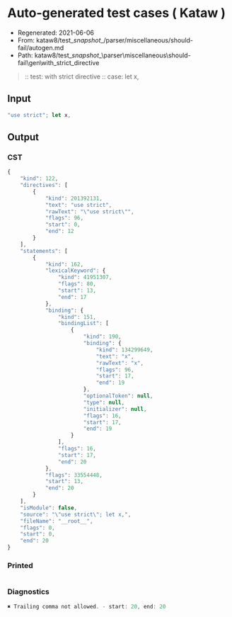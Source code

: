 # Auto-generated test cases ( Kataw )
- Regenerated: 2021-06-06
- From: kataw8/test\__snapshot__/parser/miscellaneous/should-fail/autogen.md
- Path: kataw8/test\__snapshot__\parser\miscellaneous\should-fail\gen\with_strict_directive
> :: test: with strict directive
> :: case: let x,
## Input

`````js
"use strict"; let x,
`````
## Output

### CST

```javascript
{
    "kind": 122,
    "directives": [
        {
            "kind": 201392131,
            "text": "use strict",
            "rawText": "\"use strict\"",
            "flags": 96,
            "start": 0,
            "end": 12
        }
    ],
    "statements": [
        {
            "kind": 162,
            "lexicalKeyword": {
                "kind": 41951307,
                "flags": 80,
                "start": 13,
                "end": 17
            },
            "binding": {
                "kind": 151,
                "bindingList": [
                    {
                        "kind": 190,
                        "binding": {
                            "kind": 134299649,
                            "text": "x",
                            "rawText": "x",
                            "flags": 96,
                            "start": 17,
                            "end": 19
                        },
                        "optionalToken": null,
                        "type": null,
                        "initializer": null,
                        "flags": 16,
                        "start": 17,
                        "end": 19
                    }
                ],
                "flags": 16,
                "start": 17,
                "end": 20
            },
            "flags": 33554448,
            "start": 13,
            "end": 20
        }
    ],
    "isModule": false,
    "source": "\"use strict\"; let x,",
    "fileName": "__root__",
    "flags": 0,
    "start": 0,
    "end": 20
}
```

### Printed

```javascript

```

### Diagnostics

```javascript
✖ Trailing comma not allowed. - start: 20, end: 20

```

